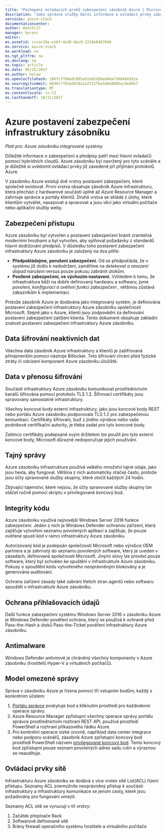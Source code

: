 ```yaml
---
title: "Pochopení ovládacích prvků zabezpečení zásobník Azure | Microsoft Docs"
description: "Jako správce služby Další informace o ovládací prvky zabezpečení u Azure zásobníku"
services: azure-stack
documentationcenter: 
author: Heathl17
manager: byronr
editor: 
ms.assetid: cccac19a-e1bf-4e36-8ac8-2228e8487646
ms.service: azure-stack
ms.workload: na
ms.tgt_pltfrm: na
ms.devlang: na
ms.topic: article
ms.date: 09/25/2017
ms.author: helaw
ms.openlocfilehash: 106fcf7b0edc095a52e82d58ad48a73084b65d1e
ms.sourcegitcommit: 6699c77dcbd5f8a1a2f21fba3d0a0005ac9ed6b7
ms.translationtype: MT
ms.contentlocale: cs-CZ
ms.lasthandoff: 10/11/2017
---
```

# <a name="azure-stack-infrastructure-security-posture"></a>Azure postavení zabezpečení infrastruktury zásobníku

*Platí pro: Azure zásobníku integrované systémy*

Důležité informace o zabezpečení a předpisy patří mezi hlavní ovladačů pomocí hybridních cloudů. Azure zásobníku byl navržený pro tyto scénáře a je důležité si uvědomit ovládací prvky již zavedené při přijímání protokolů Azure.

V zásobníku Azure existují dvě vrstvy postavení zabezpečení, které společně existovat. První vrstva obsahuje zásobník Azure infrastrukturu, která přechází z hardwarové součásti úplně až Azure Resource Manager a zahrnuje správce a portály klientů. Druhá vrstva se skládá z úlohy, které klientům vytvářet, nasazovat a spravovat a jsou věci jako virtuální počítače nebo aplikační služby weby.  

## <a name="security-approach"></a>Zabezpečení přístupu
Azure zásobníku byl vytvořen s postavení zabezpečení bránit zranitelná moderními hrozbami a byl vytvořen, aby splňoval požadavky z standardů hlavní dodržování předpisů. V důsledku toho postavení zabezpečení infrastruktury Azure zásobníku je založený na dva pilíře:

 - **Předpokládejme, porušení zabezpečení.** Od se předpokládá, že v systému již došlo k nedodržení, zaměříme na *detekovat a omezení dopad narušení* versus pouze pokusu zabránit útokům. 
 - **Posílené zabezpečení, ve výchozím nastavení.**  Vzhledem k tomu, že infrastruktura běží na dobře definovaný hardwaru a softwaru, jsme *povolení, konfiguraci a ověření funkcí zabezpečení* , většinou zůstává zákazníkům k implementaci.

Protože zásobník Azure je dodávána jako integrovaný systém, je definována postavení zabezpečení infrastruktury Azure zásobníku společností Microsoft.  Stejně jako v Azure, klienti jsou zodpovědní za definování postavení zabezpečení zatížení klienta. Tento dokument obsahuje základní znalosti postavení zabezpečení infrastruktury Azure zásobníku.

## <a name="data-at-rest-encryption"></a>Data šifrování neaktivních dat
Všechna data zásobník Azure infrastruktury a klientů je zašifrovaná přinejmenším pomocí nástroje Bitlocker. Toto šifrování chrání před fyzické ztráty či odcizení komponent Azure zásobníku úložiště. 

## <a name="data-in-transit-encryption"></a>Data v přenosu šifrování
Součásti infrastruktury Azure zásobníku komunikovat prostřednictvím kanálů šifrována pomocí protokolu TLS 1.2. Šifrovací certifikáty jsou spravovány samostatně infrastruktury. 

Všechny koncové body externí infrastruktury, jako jsou koncové body REST nebo portálu Azure zásobníku podporovala TLS 1.2 pro zabezpečenou komunikaci. Certifikáty šifrování, buď z jiného výrobce nebo vaše podnikové certifikační autority, je třeba zadat pro tyto koncové body. 

Zatímco certifikáty podepsané svým držitelem lze použít pro tyto externí koncové body, Microsoft důrazně nedoporučuje jejich používání. 

## <a name="secret-management"></a>Tajný správy
Azure zásobníku infrastruktura používá velkého množství tajné údaje, jako jsou hesla, aby fungoval. Většina z nich automaticky otáčejí často, protože jsou účty spravované služby skupiny, které otočit každých 24 hodin.

Zbývající tajemství, které nejsou, že účty spravované služby skupiny lze otáčet ručně pomocí skriptu v privilegované koncový bod.

## <a name="code-integrity"></a>Integrity kódu
Azure zásobníku využívá nejnovější Windows Server 2016 funkce zabezpečení. Jeden z nich je Windows Defender ochranou zařízení, která zajišťuje vytvoření seznamu povolených aplikací a zajišťuje, že pouze ověřené spustí kód v rámci infrastruktury Azure zásobníku. 

Autorizovaný kód je podepsán společností Microsoft nebo výrobce OEM partnera a je zahrnutý do seznamu povolených software, který je uveden v zásadách, definovaná společností Microsoft. Jinými slovy lze provést pouze software, který byl schválen ke spuštění v infrastruktuře Azure zásobníku. Pokusy o spouštění kódu vytvořeného neoprávněným blokovány a je generována auditování.

Ochrana zařízení zásady také zabrání třetích stran agentů nebo softwaru spouštět v infrastruktuře Azure zásobníku.

## <a name="credential-guard"></a>Ochrana přihlašovacích údajů
Další funkce zabezpečení systému Windows Server 2016 v zásobníku Azure je Windows Defender pověření ochrana, který se používá k ochraně před Pass-the-Hash a útoků Pass-the-Ticket pověření infrastruktury Azure zásobníku.

## <a name="antimalware"></a>Antimalware
Windows Defender antivirové je chráněný všechny komponenty v Azure zásobníku (hostitelů Hyper-V a virtuálních počítačů).

## <a name="constrained-administration-model"></a>Model omezené správy
Správa v zásobníku Azure je řízena pomocí tří vstupním bodům, každý s konkrétním účelem: 
1. [Portálu správce](azure-stack-manage-portals.md) poskytuje bod a kliknutím prostředí pro každodenní operace správy.
2. Azure Resource Manager zpřístupní všechny operace správy portálu správce prostřednictvím rozhraní REST API, používá prostředí PowerShell a rozhraní příkazového řádku Azure. 
3. Pro konkrétní operace nízké úrovně, například data center integrace nebo podporu scénářů, zásobník Azure zpřístupní koncový bod prostředí PowerShell názvem [privilegované koncový bod](azure-stack-privileged-endpoint.md). Tento koncový bod zpřístupní pouze seznam povolených adres sadu rutin a výraznou se neaudituje.

## <a name="network-controls"></a>Ovládací prvky sítě
Infrastrukturu Azure zásobníku se dodává s více vrstev sítě List(ACL) řízení přístupu.  Seznamy ACL znemožníte neoprávněný přístup k součásti infrastruktury a infrastruktury komunikace se jenom cesty, které jsou požadovány pro fungování omezit. 

Seznamy ACL sítě se vynucují v tři vrstvy:
1.  Začátek přepínače Rack
2.  Softwarově definované sítě
3.  Brány firewall operačního systému hostitele a virtuálního počítače 


